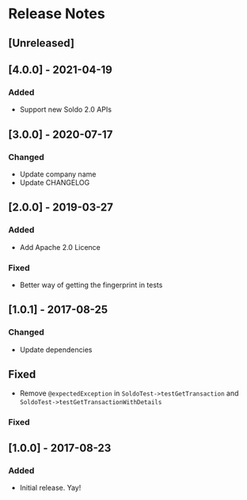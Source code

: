 # Release Notes

## [Unreleased]
## [4.0.0] - 2021-04-19
### Added
- Support new Soldo 2.0 APIs

## [3.0.0] - 2020-07-17
### Changed
- Update company name
- Update CHANGELOG

## [2.0.0] - 2019-03-27
### Added
- Add Apache 2.0 Licence

### Fixed
- Better way of getting the fingerprint in tests

## [1.0.1] - 2017-08-25
### Changed
- Update dependencies

## Fixed
- Remove `@expectedException` in `SoldoTest->testGetTransaction` and `SoldoTest->testGetTransactionWithDetails`

### Fixed

## [1.0.0] - 2017-08-23
### Added
- Initial release. Yay! 

